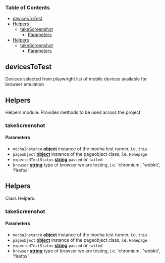 <!-- Generated by documentation.js. Update this documentation by updating the source code. -->

### Table of Contents

-   [devicesToTest][1]
-   [Helpers][2]
    -   [takeScreenshot][3]
        -   [Parameters][4]
-   [Helpers][5]
    -   [takeScreenshot][6]
        -   [Parameters][7]

## devicesToTest

Devices selected from playwright list of mobile devices available for browser emulation

## Helpers

Helpers module.
Provides methods to be used across the project.

### takeScreenshot

#### Parameters

-   `mochaInstance` **[object][8]** instance of the mocha test runner, i.e. `this`
-   `pageobject` **[object][8]** instance of the pageobject class, i.e. `Homepage`
-   `expectedTestStatus` **[string][9]** `passed` or `failed`
-   `browser` **[string][9]** type of browser we are testing, i.e. 'chromium', 'webkit', 'firefox'

## Helpers

Class Helpers.

### takeScreenshot

#### Parameters

-   `mochaInstance` **[object][8]** instance of the mocha test runner, i.e. `this`
-   `pageobject` **[object][8]** instance of the pageobject class, i.e. `Homepage`
-   `expectedTestStatus` **[string][9]** `passed` or `failed`
-   `browser` **[string][9]** type of browser we are testing, i.e. 'chromium', 'webkit', 'firefox'

[1]: #devicestotest

[2]: #helpers

[3]: #takescreenshot

[4]: #parameters

[5]: #helpers-1

[6]: #takescreenshot-1

[7]: #parameters-1

[8]: https://developer.mozilla.org/docs/Web/JavaScript/Reference/Global_Objects/Object

[9]: https://developer.mozilla.org/docs/Web/JavaScript/Reference/Global_Objects/String
